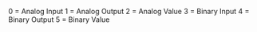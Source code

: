 0 = Analog Input
1 = Analog Output
2 = Analog Value
3 = Binary Input
4 = Binary Output
5 = Binary Value
